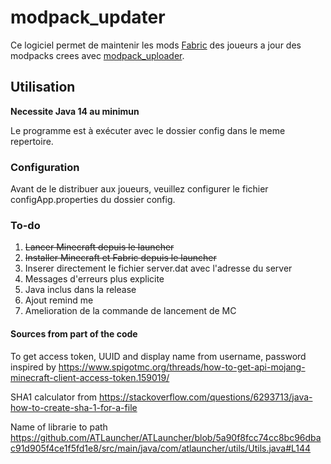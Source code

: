 # modpack_updater

Ce logiciel permet de maintenir les mods [Fabric](https://fabricmc.net/) des joueurs a jour des modpacks crees avec [modpack_uploader](https://github.com/lebonq/modpack_uploader).

## Utilisation

**Necessite Java 14 au minimun**

Le programme est à exécuter avec le dossier config dans le meme repertoire.

### Configuration

Avant de le distribuer aux joueurs, veuillez configurer le fichier configApp.properties du dossier config.

### To-do

1. ~~Lancer Minecraft depuis le launcher~~
2. ~~Installer Minecraft et Fabric depuis le launcher~~
3. Inserer directement le fichier server.dat avec l'adresse du server
4. Messages d'erreurs plus explicite
5. Java inclus dans la release
6. Ajout remind me
7. Amelioration de la commande de lancement de MC

#### Sources from part of the code

To get access token, UUID and display name from username, password inspired by <https://www.spigotmc.org/threads/how-to-get-api-mojang-minecraft-client-access-token.159019/>

SHA1 calculator from  <https://stackoverflow.com/questions/6293713/java-how-to-create-sha-1-for-a-file>

Name of librarie to path <https://github.com/ATLauncher/ATLauncher/blob/5a90f8fcc74cc8bc96dbac91d905f4ce1f5fd1e8/src/main/java/com/atlauncher/utils/Utils.java#L144>
